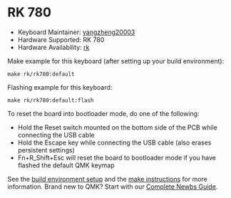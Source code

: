 # RK 780

* Keyboard Maintainer: [yangzheng20003](https://github.com/yangzheng20003)
* Hardware Supported: RK 780
* Hardware Availability: [rk](http://www.rkgaming.com)

Make example for this keyboard (after setting up your build environment):

    make rk/rk780:default
        
Flashing example for this keyboard:

    make rk/rk780:default:flash

To reset the board into bootloader mode, do one of the following:

* Hold the Reset switch mounted on the bottom side of the PCB while connecting the USB cable
* Hold the Escape key while connecting the USB cable (also erases persistent settings)
* Fn+R_Shift+Esc will reset the board to bootloader mode if you have flashed the default QMK keymap

See the [build environment setup](https://docs.qmk.fm/#/getting_started_build_tools) and the [make instructions](https://docs.qmk.fm/#/getting_started_make_guide) for more information. Brand new to QMK? Start with our [Complete Newbs Guide](https://docs.qmk.fm/#/newbs).

